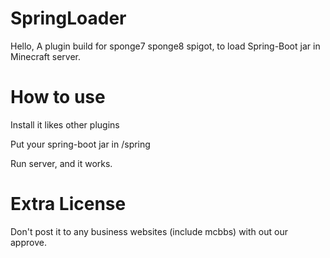 # SpringLoader
Hello, A plugin build for sponge7 sponge8 spigot, to load Spring-Boot jar in Minecraft server.

# How to use
Install it likes other plugins

Put your spring-boot jar in /spring

Run server, and it works.

# Extra License

Don't post it to any business websites (include mcbbs) with out our approve.
